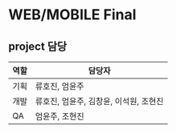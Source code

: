 # WEB/MOBILE Final

## project 담당

| 역할 | 담당자                                 |
| ---- | -------------------------------------- |
| 기획 | 류호진, 엄윤주                         |
| 개발 | 류호진, 엄윤주, 김창윤, 이석원, 조현진 |
| QA   | 엄윤주, 조현진                         |

